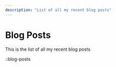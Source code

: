 ```yaml
---
description: "List of all my recent blog posts"
---
```


# Blog Posts

This is the list of all my recent blog posts

::blog-posts
